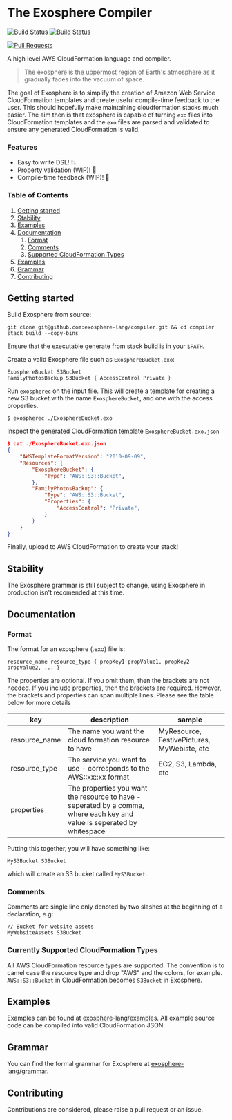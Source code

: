 # The Exosphere Compiler

[![Build Status](https://travis-ci.com/exosphere-lang/compiler.svg?branch=master)](https://travis-ci.com/exosphere-lang/compiler)
[![Build Status](https://travis-ci.com/exosphere-lang/end-to-end-test.svg?branch=master)](https://travis-ci.com/exosphere-lang/end-to-end-test)

<a href="https://github.com/exosphere-lang/compiler/pulls">
  <img src="https://img.shields.io/badge/PRs-welcome-brightgreen.svg?longCache=true"
      alt="Pull Requests">
</a>

A high level AWS CloudFormation language and compiler.

> The exosphere is the uppermost region of Earth's atmosphere as it gradually fades into the vacuum of space.

The goal of Exosphere is to simplify the creation of Amazon Web Service CloudFormation templates and create useful compile-time feedback to the user. This should hopefully make maintaining cloudformation stacks much easier. The aim then is that exosphere is capable of turning `exo` files into CloudFormation templates and the `exo` files are parsed and validated to ensure any generated CloudFormation is valid.

### Features

- Easy to write DSL! 💥
- Property validation (WIP)! 🎉
- Compile-time feedback (WIP)! 🎊 

### Table of Contents
1. [Getting started](#getting_started)
2. [Stability](#stability)
3. [Examples](#examples)
4. [Documentation](#documentation)
    1. [Format](#format)
    1. [Comments](#comments)
    2. [Supported CloudFormation Types](#supported_cloudFormation_types)
5. [Examples](#examples)
6. [Grammar](#grammar)
7. [Contributing](#contributing)


## Getting started <a name="getting_started"></a>

Build Exosphere from source:

```shell
git clone git@github.com:exosphere-lang/compiler.git && cd compiler
stack build --copy-bins
```

Ensure that the executable generate from stack build is in your `$PATH`.

Create a valid Exosphere file such as `ExosphereBucket.exo`:

```
ExosphereBucket S3Bucket
FamilyPhotosBackup S3Bucket { AccessControl Private }
```

Run `exospherec` on the input file. This will create a template for creating a new S3 bucket with the name `ExosphereBucket`, and one with the access properties.

```shell
$ exospherec ./ExosphereBucket.exo
```

Inspect the generated CloudFormation template `ExosphereBucket.exo.json`

```json
$ cat ./ExosphereBucket.exo.json
{
    "AWSTemplateFormatVersion": "2010-09-09",
    "Resources": {
        "ExosphereBucket": {
            "Type": "AWS::S3::Bucket",
        },
        "FamilyPhotosBackup": {
            "Type": "AWS::S3::Bucket",
            "Properties": {
                "AccessControl": "Private",
            }
        }
    }
}
```

Finally, upload to AWS CloudFormation to create your stack!

## Stability <a name="stability"></a>

The Exosphere grammar is still subject to change, using Exosphere in production isn't recomended at this time.

## Documentation <a name="documentation"></a>

### Format <a name="format"></a>

The format for an exosphere (.exo) file is:

```resource_name resource_type { propKey1 propValue1, propKey2 propValue2, ... }```

The properties are optional. If you omit them, then the brackets are not needed. If you include properties, then the brackets are required. However, the brackets and properties can span multiple lines. Please see the table below for more details

| key | description | sample |
| --- | --- | -- |
| resource_name | The name you want the cloud formation resource to have | MyResource, FestivePictures, MyWebiste, etc |
| resource_type | The service you want to use - corresponds to the AWS::xx::xx format | EC2, S3, Lambda, etc |
| properties | The properties you want the resource to have - seperated by a comma, where each key and value is seperated by whitespace |  |

Putting this together, you will have something like:

```MyS3Bucket S3Bucket```

which will create an S3 bucket called `MyS3Bucket`.

### Comments <a name="comments"></a>

Comments are single line only denoted by two slashes at the beginning of a declaration, e.g:

```
// Bucket for website assets
MyWebsiteAssets S3Bucket
```

### Currently Supported CloudFormation Types  <a name="supported_cloudFormation_types"></a>

All AWS CloudFormation resource types are supported. The convention is to camel case the resource type and drop "AWS" and the colons, for example. `AWS::S3::Bucket` in CloudFormation becomes `S3Bucket` in Exosphere.

## Examples  <a name="examples"></a>

Examples can be found at [exosphere-lang/examples](https://github.com/exosphere-lang/examples). All example source code can be compiled into valid CloudFormation JSON.

## Grammar  <a name="grammar"></a>

You can find the formal grammar for Exosphere at [exosphere-lang/grammar](https://github.com/exosphere-lang/grammar).

## Contributing  <a name="contributing"></a>

Contributions are considered, please raise a pull request or an issue.
